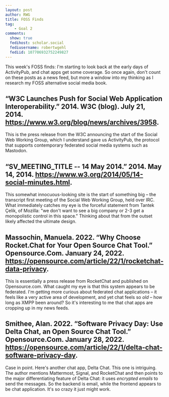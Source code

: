 ```yaml
---
layout: post
author: RWG
title: FOSS Finds
tag:
    - Goal 2
comments: 
  show: true
  fedihost: scholar.social
  fediusername: robertwgehl
  fediid: 107706932752249827
---
```

This week's FOSS finds: I'm starting to look back at the early days of ActivityPub, and chat apps get some coverage. So once again, don't count on these posts as a news feed, but more a window into my thinking as I research my FOSS alternative social media book.

<!-- more -->

## “W3C Launches Push for Social Web Application Interoperability.” 2014. W3C (blog). July 21, 2014. https://www.w3.org/blog/news/archives/3958.

This is the press release from the W3C announcing the start of the Social Web Working Group, which I understand gave us ActivityPub, the protocol that supports contemporary federated social media systems such as Mastodon.

## “SV_MEETING_TITLE -- 14 May 2014.” 2014. May 14, 2014. https://www.w3.org/2014/05/14-social-minutes.html.
This somewhat innocuous-looking site is the start of something big – the transcript first meeting of the Social Web Working Group, held over IRC. What immediately catches my eye is the forceful statement from Tantek Çelik, of Mozilla: "we don't want to see a big company or 2-3 get a monopolistic control in this space." Thinking about that from the outset likely affected the ultimate design.

## Massochin, Manuela. 2022. “Why Choose Rocket.Chat for Your Open Source Chat Tool.” Opensource.Com. January 24, 2022. https://opensource.com/article/22/1/rocketchat-data-privacy.
This is essentially a press release from RocketChat and published on Opensource.com. What caught my eye is that this system appears to be federated. I'm getting more curious about federated chat applications – it feels like a very active area of development, and yet chat feels so *old* – how long as XMPP been around? So it's interesting to me that chat apps are cropping up in my news feeds.

## Smithee, Alan. 2022. “Software Privacy Day: Use Delta Chat, an Open Source Chat Tool.” Opensource.Com. January 28, 2022. https://opensource.com/article/22/1/delta-chat-software-privacy-day.
Case in point. Here's another chat app, Delta Chat. This one is intriguing. The author mentions Mattermost, Signal, and RocketChat and then points to the major differentiating feature of Delta Chat: it uses *encrypted emails* to send the messages. So the backend is email, while the frontend appears to be chat application. It's so crazy it just might work.
